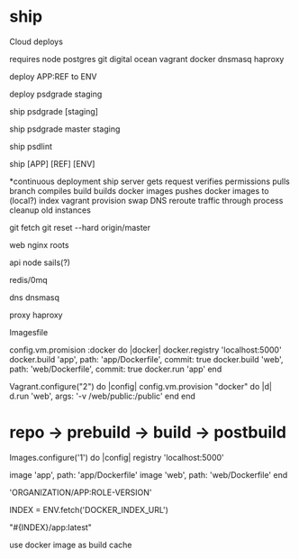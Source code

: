 ship
====

Cloud deploys

requires
  node
  postgres
  git
  digital ocean
  vagrant
  docker
  dnsmasq
  haproxy

deploy APP:REF to ENV

deploy psdgrade staging


ship psdgrade [staging]

ship psdgrade master staging

ship psdlint

ship [APP] [REF] [ENV]


*continuous deployment
ship server gets request
verifies permissions
pulls branch
compiles build
builds docker images
pushes docker images to (local?) index
vagrant provision
swap DNS
reroute traffic through process
cleanup old instances


git fetch
git reset --hard origin/master


web
  nginx
  roots

api
  node
  sails(?)

redis/0mq

dns
  dnsmasq

proxy
  haproxy


Imagesfile

config.vm.promision :docker do |docker|
  docker.registry 'localhost:5000'
  docker.build 'app', path: 'app/Dockerfile', commit: true
  docker.build 'web', path: 'web/Dockerfile', commit: true
  docker.run 'app'
end


Vagrant.configure("2") do |config|
  config.vm.provision "docker" do |d|
    d.run 'web', args: '-v /web/public:/public'
  end
end


# repo -> prebuild -> build -> postbuild

Images.configure('1') do |config|
  registry 'localhost:5000'

  image 'app', path: 'app/Dockerfile'
  image 'web', path: 'web/Dockerfile'
end

'ORGANIZATION/APP:ROLE-VERSION'


INDEX = ENV.fetch('DOCKER_INDEX_URL')


"#{INDEX}/app:latest"



use docker image as build cache


